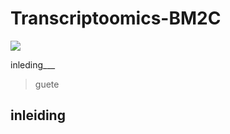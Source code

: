 # Transcriptoomics-BM2C
<p align =”center”>
<img src = “assets/rheuma en geen rheuma.png”
width = “200”/>
</p>



inleding___

>guete
>

## inleiding
